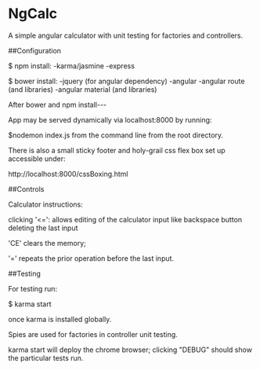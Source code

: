 NgCalc
================

A simple angular calculator with unit testing for factories and controllers.

##Configuration

$ npm install:
-karma/jasmine
-express

$ bower install:
-jquery (for angular dependency)
-angular
-angular route (and libraries)
-angular material (and libraries)

After bower and npm install---

App may be served dynamically via localhost:8000 by running:

$nodemon index.js from the command line from the root directory.



There is also a small sticky footer and holy-grail css flex box set up accessible under:

http://localhost:8000/cssBoxing.html

##Controls

Calculator instructions:

clicking '<=': allows editing of the calculator input like backspace button deleting the last input

'CE' clears the memory;

'=' repeats the prior operation before the last input.

##Testing

For testing run: 

$ karma start

once karma is installed globally.

Spies are used for factories in controller unit testing.

karma start will deploy the chrome browser; clicking "DEBUG" should show the particular tests run.
